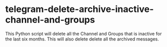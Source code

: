 # telegram-delete-archive-inactive-channel-and-groups
This Python script will delete all the Channel and Groups that is inactive for the last six months. This will also delete delete all the archived messages.
